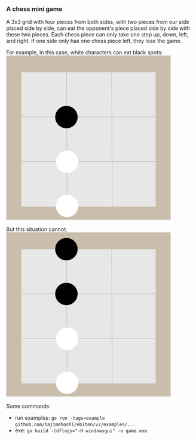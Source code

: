 ### A chess mini game

A 3x3 grid with four pieces from both sides, with two pieces from our side placed side by side, can eat the opponent's piece placed side by side with these two pieces.
Each chess piece can only take one step up, down, left, and right.
If one side only has one chess piece left, they lose the game.

For example, in this case, white characters can eat black spots:
![image](/image/example1.png)

But this situation cannot:
![image](/image/example2.png)

Some commands:
- run examples: ```go run -tags=example github.com/hajimehoshi/ebiten/v2/examples/...```
- exe: ```go build -ldflags="-H windowsgui" -o game.exe```
